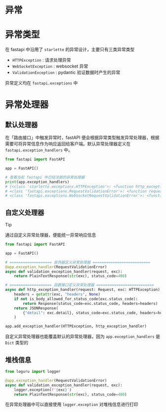 # 异常

# 异常类型

在 fastapi 中沿用了 `starlette` 的异常设计，主要只有三类异常类型
- `HTTPException` : 请求处理异常
- `WebSocketException` : websocket 异常
- `ValidationException` :  pydantic 验证数据时产生的异常

异常定义均在 `fastapi.exceptions` 中



# 异常处理器

## 默认处理器

在「路由接口」中触发异常时，fastAPI 便会根据异常类型触发异常处理器，根据需要可将异常信息作为响应返回给客户端。默认异常处理器定义在 `fastapi.exception_handlers` 中。

```python
from fastapi import FastAPI

app = FastAPI()

# 查看当前 fastapi 中已经注册的异常处理器
print(app.exception_handlers)
# {<class 'starlette.exceptions.HTTPException'>: <function http_exception_handler at 0x0000029C0B379080>, 
# <class 'fastapi.exceptions.RequestValidationError'>: <function request_validation_exception_handler at 0x0000029C0B3A22A0>, 
# <class 'fastapi.exceptions.WebSocketRequestValidationError'>: <function websocket_request_validation_exception_handler at 0x0000029C0B3A23E0>}
```


## 自定义处理器

>[!tip]
> 通过自定义异常处理器，便能统一异常响应信息


```python
from fastapi import FastAPI

app = FastAPI()

# =================== 装饰器定义异常处理器 ==========================
@app.exception_handler(RequestValidationError)
async def validation_exception_handler(request, exc):
    return PlainTextResponse(str(exc), status_code=400)

# =================== 函数接口定义异常处理器 ==========================
async def http_exception_handler(request: Request, exc: HTTPException) -> Response:
    headers = getattr(exc, "headers", None)
    if not is_body_allowed_for_status_code(exc.status_code):
        return Response(status_code=exc.status_code, headers=headers)
    return JSONResponse(
        {"detail": exc.detail}, status_code=exc.status_code, headers=headers
    )

app.add_exception_handler(HTTPException, http_exception_handler)
```

自定义异常处理器也能覆盖默认的异常处理器，因为 `app.exception_handlers` 是 `Dict` 类型的


## 堆栈信息

```python
from loguru import logger

@app.exception_handler(RequestValidationError)
async def validation_exception_handler(request, exc):
    logger.exception(f'{exc}')
    return PlainTextResponse(str(exc), status_code=400)
```

在异常处理器中可以直接使用 `logger.exception` 对堆栈信息进行打印
